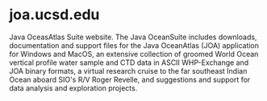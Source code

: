# joa.ucsd.edu
Java OceasAtlas Suite website. The Java OceanSuite includes downloads, documentation and support files for the Java OceanAtlas (JOA) application for Windows and MacOS, an extensive collection of groomed World Ocean vertical profile water sample and CTD data in ASCII WHP-Exchange and JOA binary formats, a virtual research cruise to the far southeast Indian Ocean aboard SIO's R/V Roger Revelle, and suggestions and support for data analysis and exploration projects.
